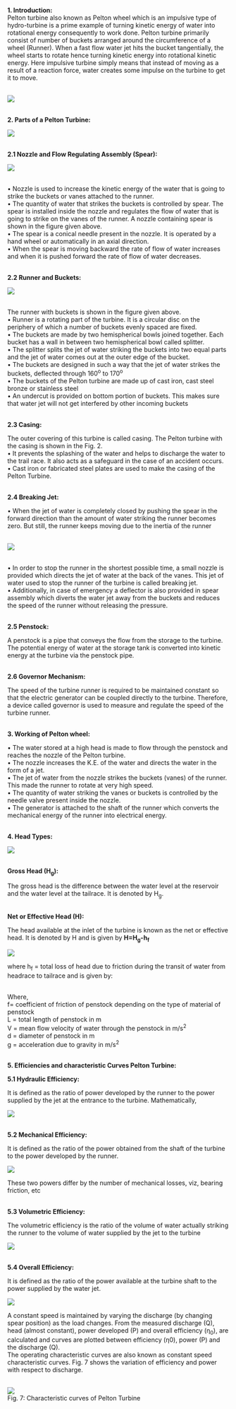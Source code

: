 <!-- Pelton turbine also known as Pelton wheel which is an impulsive type of hydro-turbine is a prime example of turning kinetic energy of water into rotational energy consequently to work done. Pelton turbine primarily consist of number of buckets arranged around the circumference of a wheel (Runner).  When a fast flow water jet hits the bucket tangentially, the wheel starts to rotate hence turning kinetic energy into rotational kinetic energy. Here impulsive turbine simply means that instead of moving as a result of a reaction force, water creates some impulse on the turbine to get it to move.<br><br>    
<img src="images/fig1.png"><br>

Your browser does not support the video tag</video>
 <br><br>
<b><U>Parts of a Pelton Turbine</U></b><br>
<img src="images/fig2.png"><br>
<i>Fig. 2: Parts of Pelton Turbine</i><br><br>
<b><U>Nozzle and Flow Regulating Assembly (Spear)</U></b><br>
<img src="images/fig3.png"><br><br>
<i>Fig. 3: Flow Regulation Assembly</i><br><br>
•	Nozzle is used to increase the kinetic energy of the water that is going to strike the buckets or vanes attached to the runner<br>
•	The quantity of water that strikes the buckets is controlled by spear. The spear is installed inside the nozzle and regulates the flow ofwater that is going to strike on the vanes of the runner. A nozzle containing spear is shown in the figure given above<br>
•	The spear is a conical needle present in the nozzle. It is operated by a hand wheel or automatically in an axial direction<br>
•	When the spear is moving backward the rate of flow of water increases and when it is pushed forward the rate of flow of water decreases.<br><br>
<b><U>Runner and Buckets</U></b><br><br>
<img src="images/fig4.png"><br><br>
<i>Fig. 4: Runner and Bucket</i><br><br>
The runner with buckets is shown in the figure given above.<br>
•	Runner is a rotating part of the turbine. It is a circular disc on the periphery of which a number of buckets evenly spaced are fixed.<br>
•	The buckets are made by two hemispherical bowls joined together. Each bucket has a wall in between two hemispherical bowl called splitter.<br>
•	The splitter splits the jet of water striking the buckets into two equal parts and the jet of water comes out at the outer edge of the bucket.<br>
•	The buckets are designed in such a way that the jet of water strikes the buckets, deflected through 160<sup>o</sup> to 170<sup>o</sup><br>
•	The buckets of the Pelton turbine are made up of cast iron, cast steel bronze or stainless steel<br>
•	An undercut is provided on bottom portion of buckets. This makes sure that water jet will not get interfered by other incoming buckets.<br><br>
<b><U>Casing</U></b><br>
The outer covering of this turbine is called casing. The Pelton turbine with the casing is shown in the Fig. 2.<br>
•	It prevents the splashing of the water and helps to discharge the water to the trail race. It also acts as a safeguard in the case of an accident occurs.<br>
•	Cast iron or fabricated steel plates are used to make the casing of the Pelton Turbine.<br><br>
<b><U>Breaking Jet</U></b><br><br>
•	When the jet of water is completely closed by pushing the spear in the forward direction than the amount of water striking the runner becomes zero. But still, the runner keeps moving due to the inertia of the runner<br>
<img src="images/fig5.png"><br><br>
 <i>Fig. 5: Breaking Jet</i><br><br>
<P>•	In order to stop the runner in the shortest possible time, a small nozzle is provided which directs the jet of water at the back of the vanes. This jet of water used to stop the runner of the turbine is called breaking jet.</P><br>
•	Additionally, in case of emergency a deflector is also provided in spear assembly which diverts the water jet away from the buckets and reduces the speed of the runner without releasing the pressure.<br><br>
<b><U>Penstock</U></b><br>
A penstock is a pipe that conveys the flow from the storage to the turbine. The potential energy of water at the storage tank is converted into kinetic energy at the turbine via the penstock pipe.<br><br>
<b><U>Governor Mechanism</U></b><br>
The speed of the turbine runner is required to be maintained constant so that the electric generator can be coupled directly to the turbine. Therefore, a device called governor is used to measure and regulate the speed of the turbine runner.<br><br>
<b><U>Working of Pelton wheel:</U></b><br>
•	The water stored at a high head is made to flow through the penstock and reaches the nozzle of the Pelton turbine.<br>
•	The nozzle increases the K.E. of the water and directs the water in the form of a jet.<br>
•	The jet of water from the nozzle strikes the buckets (vanes) of the runner. This made the runner to rotate at very high speed.<br>
•	The quantity of water striking the vanes or buckets is controlled by the needle valve present inside the nozzle.<br>
•	The generator is attached to the shaft of the runner which converts the mechanical energy of the runner into electrical energy.<br><br>
<b><U>Head Types</U></b><br><br>
<img src="images/fig6.png"><br><br>
 <i>Fig. 6: Various Head Types</i><br><br>
<b><U>Gross Head (H<sub>g</sub>):</U></b>
The gross head is the difference between the water level at the reservoir and the water level at the tailrace. It is denoted by H<sub>g</sub>.
Net or Effective Head (H):<br><br>
<b><U>Net or Effective Head (H):</U></b><br>
The head available at the inlet of the turbine is known as the net or effective head. It is denoted by H and is given by <b>H=H<sub>g</sub>-h<sub>f</sub></b>  
<img src="images/hf_formula.png"><br><br>
where h<sub>f</sub> = total loss of head due to friction during the transit of water from headrace to tailrace and is given by:<br><br>
Where,<br>
f = coefficient of friction of penstock depending on the type of material of penstock<br>
L = total length of penstock<br>
V = mean flow velocity of water through the penstock<br>
d = diameter of penstock and<br>
g = acceleration due to gravity<br><br>
<b><U> Efficiencies and characteristic Curves Pelton Turbine</U></b><br>
<b><U>Hydraulic Efficiency:</U></b><br>
It is defined as the ratio of power developed by the runner to the power supplied by the jet at the entrance to the turbine. Mathematically,<br><br>
<img src="images/HE.PNG"><br><br>
<b><U>Mechanical Efficiency</U></b><br><br>
It is defined as the ratio of the power obtained from the shaft of the turbine to the power developed by the runner.<br><br>
<img src="images/F1.PNG"><br><br>
These two powers differ by the number of mechanical losses, viz, bearing friction, etc<br><br>
<b><U>Volumetric Efficiency</U></b><br>
The volumetric efficiency is the ratio of the volume of water actually striking the runner to the volume of water supplied by the jet to the turbine.<br><br>
<img src="images/F2.PNG"><br><br>
<b><U>Overall Efficiency</U></b><br>
It is defined as the ratio of the power available at the turbine shaft to the power supplied by the water jet.<br>
<img src="images/F3.PNG"><br><br>
A constant speed is maintained by varying the discharge (by changing spear position) as the load changes. From the measured discharge (Q), head (almost constant), power developed (P) and overall efficiency (ƞ0), are calculated and curves are plotted between efficiency (ƞ0), power (P) and the discharge (Q).<br><br>
The operating characteristic curves are also known as constant speed characteristic curves. Figure shows the variation of efficiency and power with respect to discharge.<br><br>
<img src="images/F4.PNG"> -->

<b>1. Introduction: </b><br>
Pelton turbine also known as Pelton wheel which is an impulsive type of hydro-turbine is a prime example of turning kinetic energy of water into rotational energy consequently to work done. Pelton turbine primarily consist of number of buckets arranged around the circumference of a wheel (Runner).  When a fast flow water jet hits the bucket tangentially, the wheel starts to rotate hence turning kinetic energy into rotational kinetic energy. Here impulsive turbine simply means that instead of moving as a result of a reaction force, water creates some impulse on the turbine to get it to move.<br><br>

<img src="images/fig1.png"><br><br>

<b>2. Parts of a Pelton Turbine: </b><br>

<img src="images/fig2.png"><br><br>

<b>2.1 Nozzle and Flow Regulating Assembly (Spear): </b><br>

<img src="images/fig3.png"><br><br>

•	Nozzle is used to increase the kinetic energy of the water that is going to strike the buckets or vanes attached to the runner.<br>
•	The quantity of water that strikes the buckets is controlled by spear. The spear is installed inside the nozzle and regulates the flow of water that is going to strike on the vanes of the runner. A nozzle containing spear is shown in the figure given above.<br>
•	The spear is a conical needle present in the nozzle. It is operated by a hand wheel or automatically in an axial direction.<br>
•	When the spear is moving backward the rate of flow of water increases and when it is pushed forward the rate of flow of water decreases.<br><br>

<b>2.2 Runner and Buckets: </b><br>

<img src="images/fig4.png"><br><br>

The runner with buckets is shown in the figure given above.<br>
•	Runner is a rotating part of the turbine. It is a circular disc on the periphery of which a number of buckets evenly spaced are fixed.<br>
•	The buckets are made by two hemispherical bowls joined together. Each bucket has a wall in between two hemispherical bowl called splitter.<br>
•	The splitter splits the jet of water striking the buckets into two equal parts and the jet of water comes out at the outer edge of the bucket.<br>
•	The buckets are designed in such a way that the jet of water strikes the buckets, deflected through 160<sup>o</sup> to 170<sup>o</sup> <br>
•	The buckets of the Pelton turbine are made up of cast iron, cast steel bronze or stainless steel<br>
•	An undercut is provided on bottom portion of buckets. This makes sure that water jet will not get interfered by other incoming buckets<br><br>

<b>2.3 Casing: </b><br>

The outer covering of this turbine is called casing. The Pelton turbine with the casing is shown in the Fig. 2.<br>
•	It prevents the splashing of the water and helps to discharge the water to the trail race. It also acts as a safeguard in the case of an accident occurs. <br>
•	Cast iron or fabricated steel plates are used to make the casing of the Pelton Turbine. <br><br>

<b>2.4	Breaking Jet: </b><br>

•	When the jet of water is completely closed by pushing the spear in the forward direction than the amount of water striking the runner becomes zero. But still, the runner keeps moving due to the inertia of the runner<br><br>

<img src="images/fig5.png"><br><br>

•	In order to stop the runner in the shortest possible time, a small nozzle is provided which directs the jet of water at the back of the vanes. This jet of water used to stop the runner of the turbine is called breaking jet.<br>
•	Additionally, in case of emergency a deflector is also provided in spear assembly which diverts the water jet away from the buckets and reduces the speed of the runner without releasing the pressure. <br><br>

<b>2.5 Penstock: </b><br>

A penstock is a pipe that conveys the flow from the storage to the turbine. The potential energy of water at the storage tank is converted into kinetic energy at the turbine via the penstock pipe.<br><br>

<b>2.6 Governor Mechanism: </b><br>

The speed of the turbine runner is required to be maintained constant so that the electric generator can be coupled directly to the turbine. Therefore, a device called governor is used to measure and regulate the speed of the turbine runner.<br><br>

<b>3. Working of Pelton wheel: </b><br>

•	The water stored at a high head is made to flow through the penstock and reaches the nozzle of the Pelton turbine.<br>
•	The nozzle increases the K.E. of the water and directs the water in the form of a jet.<br>
•	The jet of water from the nozzle strikes the buckets (vanes) of the runner. This made the runner to rotate at very high speed.<br>
•	The quantity of water striking the vanes or buckets is controlled by the needle valve present inside the nozzle.<br>
•	The generator is attached to the shaft of the runner which converts the mechanical energy of the runner into electrical energy.<br><br>

<b>4. Head Types: </b><br>

<img src="images/fig6.png"><br><br>

<b>Gross Head (H<sub>g</sub>): </b>

The gross head is the difference between the water level at the reservoir and the water level at the tailrace. It is denoted by H<sub>g</sub>.<br><br>

<b>Net or Effective Head (H): </b><br>

The head available at the inlet of the turbine is known as the net or effective head. It is denoted by H and is given by <b>H=H<sub>g</sub>-h<sub>f</sub> </b><br>

<img src="images/formula_1.PNG"><br>

where h<sub>f</sub> = total loss of head due to friction during the transit of water from headrace to tailrace and is given by:<br><br>

Where,<br>
f= coefficient of friction of penstock depending on the type of material of penstock <br>
L = total length of penstock in m <br>
V = mean flow velocity of water through the penstock in m/s<sup>2</sup> <br>
d = diameter of penstock in m <br>
g = acceleration due to gravity in m/s<sup>2</sup> <br><br>

<b>5. Efficiencies and characteristic Curves Pelton Turbine: </b><br>

<b>5.1 Hydraulic Efficiency: </b><br>

It is defined as the ratio of power developed by the runner to the power supplied by the jet at the entrance to the turbine. Mathematically, <br>

<img src="images/image5.1.png"><br><br>

<b>5.2	Mechanical Efficiency: </b><br>

It is defined as the ratio of the power obtained from the shaft of the turbine to the power developed by the runner.<br>

<img src="images/image5.2.png"><br>

These two powers differ by the number of mechanical losses, viz, bearing friction, etc <br><br>

<b>5.3	Volumetric Efficiency: </b><br>

The volumetric efficiency is the ratio of the volume of water actually striking the runner to the volume of water supplied by the jet to the turbine <br>

<img src="images/image5.3.png"><br><br>

<b>5.4	Overall Efficiency: </b><br>

It is defined as the ratio of the power available at the turbine shaft to the power supplied by the water jet.<br>

<img src="images/image5.4.png"><br>

A constant speed is maintained by varying the discharge (by changing spear position) as the load changes. From the measured discharge (Q), head (almost constant), power developed (P) and overall efficiency (ƞ<sub>0</sub>), are calculated and curves are plotted between efficiency (ƞ0), power (P) and the discharge (Q).<br>
The operating characteristic curves are also known as constant speed characteristic curves.  Fig. 7 shows the variation of efficiency and power with respect to discharge.<br><br>

<img src="images/img_1.png"><br>
Fig. 7: Characteristic curves of Pelton Turbine




















